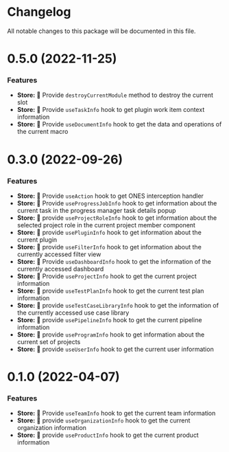 # Changelog

All notable changes to this package will be documented in this file.

# 0.5.0 (2022-11-25)

### Features

- **Store:** 🌟 Provide `destroyCurrentModule` method to destroy the current slot
- **Store:** 🌟 Provide `useTaskInfo` hook to get plugin work item context information
- **Store:** 🌟 Provide `useDocumentInfo` hook to get the data and operations of the current macro

# 0.3.0 (2022-09-26)

### Features

- **Store:** 🌟 Provide `useAction` hook to get ONES interception handler
- **Store:** 🌟 Provide `useProgressJobInfo` hook to get information about the current task in the progress manager task details popup
- **Store:** 🌟 provide `useProjectRoleInfo` hook to get information about the selected project role in the current project member component
- **Store:** 🌟 provide `usePluginInfo` hook to get information about the current plugin
- **Store:** 🌟 provide `useFilterInfo` hook to get information about the currently accessed filter view
- **Store:** 🌟 Provide `useDashboardInfo` hook to get the information of the currently accessed dashboard
- **Store:** 🌟 Provide `useProjectInfo` hook to get the current project information
- **Store:** 🌟 provide `useTestPlanInfo` hook to get the current test plan information
- **Store:** 🌟 provide `useTestCaseLibraryInfo` hook to get the information of the currently accessed use case library
- **Store:** 🌟 provide `usePipelineInfo` hook to get the current pipeline information
- **Store:** 🌟 provide `useProgramInfo` hook to get information about the current set of projects
- **Store:** 🌟 provide `useUserInfo` hook to get the current user information

# 0.1.0 (2022-04-07)

### Features

- **Store:** 🌟 Provide `useTeamInfo` hook to get the current team information
- **Store:** 🌟 provide `useOrganizationInfo` hook to get the current organization information
- **Store:** 🌟 provide `useProductInfo` hook to get the current product information
